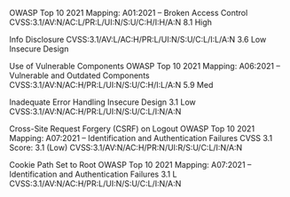 OWASP Top 10 2021 Mapping: A01:2021 – Broken Access Control
CVSS:3.1/AV:N/AC:L/PR:L/UI:N/S:U/C:H/I:H/A:N 8.1 High


Info Disclosure
CVSS:3.1/AV:L/AC:H/PR:L/UI:N/S:U/C:L/I:L/A:N   3.6 Low
Insecure Design


 Use of Vulnerable Components
 OWASP Top 10 2021 Mapping: A06:2021 – Vulnerable and Outdated Components
 CVSS:3.1/AV:N/AC:H/PR:L/UI:N/S:U/C:H/I:L/A:N   5.9 Med


 Inadequate Error Handling
 Insecure Design
 3.1 Low
 CVSS:3.1/AV:N/AC:H/PR:L/UI:N/S:U/C:L/I:N/A:N
 


 Cross-Site Request Forgery (CSRF) on Logout
 OWASP Top 10 2021 Mapping: A07:2021 – Identification and Authentication Failures
CVSS 3.1 Score: 3.1 (Low) CVSS:3.1/AV:N/AC:H/PR:N/UI:R/S:U/C:L/I:N/A:N



 Cookie Path Set to Root
 OWASP Top 10 2021 Mapping: A07:2021 – Identification and Authentication Failures
 3.1 L
CVSS:3.1/AV:N/AC:H/PR:L/UI:N/S:U/C:L/I:N/A:N

 
